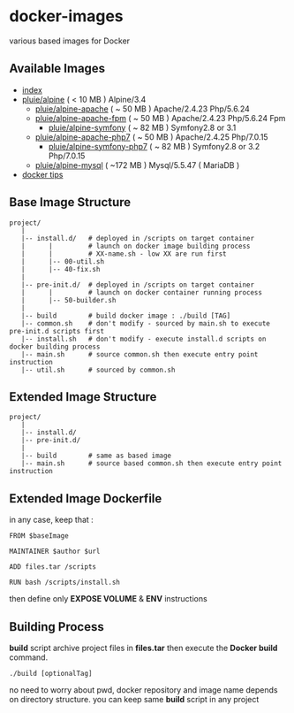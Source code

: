 # docker-images

various based images for Docker

## Available Images

- [index][1]
- [pluie/alpine][2]                       ( < 10 MB ) Alpine/3.4
    - [pluie/alpine-apache][3]            ( ~ 50 MB ) Apache/2.4.23 Php/5.6.24
    - [pluie/alpine-apache-fpm][7]        ( ~ 50 MB ) Apache/2.4.23 Php/5.6.24 Fpm
        - [pluie/alpine-symfony][6]       ( ~ 82 MB ) Symfony2.8 or 3.1
    - [pluie/alpine-apache-php7][8]       ( ~ 50 MB ) Apache/2.4.25 Php/7.0.15
        - [pluie/alpine-symfony-php7][9]  ( ~ 82 MB ) Symfony2.8 or 3.2 Php/7.0.15
    - [pluie/alpine-mysql][4]             ( ~172 MB ) Mysql/5.5.47 ( MariaDB )
- [docker tips][5]

## Base Image Structure

```
project/
   |
   |-- install.d/   # deployed in /scripts on target container
   |      |         # launch on docker image building process
   |      |         # XX-name.sh - low XX are run first
   |      |-- 00-util.sh
   |      |-- 40-fix.sh
   |
   |-- pre-init.d/  # deployed in /scripts on target container
   |      |         # launch on docker container running process
   |      |-- 50-builder.sh
   |
   |-- build        # build docker image : ./build [TAG]
   |-- common.sh    # don't modify - sourced by main.sh to execute pre-init.d scripts first
   |-- install.sh   # don't modify - execute install.d scripts on docker building process
   |-- main.sh      # source common.sh then execute entry point instruction
   |-- util.sh      # sourced by common.sh
```

## Extended Image Structure

```
project/
   |
   |-- install.d/
   |-- pre-init.d/
   |
   |-- build        # same as based image
   |-- main.sh      # source based common.sh then execute entry point instruction
```

## Extended Image Dockerfile

in any case, keep that :
```
FROM $baseImage

MAINTAINER $author $url

ADD files.tar /scripts

RUN bash /scripts/install.sh
```

then define only
__EXPOSE VOLUME__ & __ENV__ instructions

## Building Process

__build__ script archive project files in __files.tar__ then execute the __Docker build__ command.
```
./build [optionalTag]
```

no need to worry about pwd, docker repository and image name depends on directory structure.
you can keep same __build__ script in any project

 [1]: https://github.com/pluie-org/docker-images
 [2]: https://github.com/pluie-org/docker-images/tree/master/pluie/alpine
 [3]: https://github.com/pluie-org/docker-images/tree/master/pluie/alpine-apache
 [4]: https://github.com/pluie-org/docker-images/tree/master/pluie/alpine-mysql
 [7]: https://github.com/pluie-org/docker-images/tree/master/pluie/alpine-apache-fpm
 [5]: https://github.com/pluie-org/docker-images/blob/master/DOCKER.md
 [6]: https://github.com/pluie-org/docker-images/tree/master/pluie/alpine-symfony
 [8]: https://github.com/pluie-org/docker-images/tree/master/pluie/alpine-apache-php7
 [9]: https://github.com/pluie-org/docker-images/tree/master/pluie/alpine-symfony-php7
